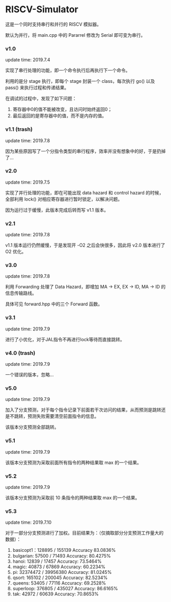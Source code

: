 # RISCV-Simulator
这是一个同时支持串行和并行的 RISCV 模拟器。

默认为并行，将 main.cpp 中的 Pararrel 修改为 Serial 即可变为串行。

### v1.0

update time: 2019.7.4

实现了串行处理的功能，即一个命令执行后再执行下一个命令。

利用的是分 stage 执行，即每个 stage 封装一个 class，每次执行 go() 以及 pass() 来执行过程和传递结果。

在调试的过程中，发现了如下问题：

1. 寄存器中0的值不能被改变，且访问时始终返回0；
2. 最后返回的是寄存器中的值，而不是内存的值。

### v1.1 (trash)

update time: 2019.7.8

因为某些原因写了一个分指令类型的串行程序，效率并没有想象中的好，于是扔掉了…

### v2.0

update time: 2019.7.5

实现了并行处理的功能，即在可能出现 data hazard 和 control hazard 的时候，全部利用 lock() 对相应寄存器进行暂时锁定，以解决问题。

因为运行过于缓慢，此版本完成后转而写 v1.1 版本。

### v2.1

update time: 2019.7.8

v1.1 版本运行仍然缓慢，于是发现开 -O2 之后会快很多，因此将 v2.0 版本进行了 O2 优化。

### v3.0

update time: 2019.7.8

利用 Forwarding 处理了 Data Hazard，即增加 MA -> EX, EX -> ID, MA -> ID 的信息传输路线。

具体可见 forward.hpp 中的三个 Forward 函数。

### v3.1

update time: 2019.7.9

进行了小优化，对于JAL指令不再进行lock等待而直接跳转。

### v4.0 (trash)

update time: 2019.7.9

一个错误的版本，忽略…

### v5.0

update time: 2019.7.9

加入了分支预测，对于每个指令记录下前面若干次访问的结果，从而预测是跳转还是不跳转，预测失败需要清空前面指令的信息。

该版本分支预测全部跳转。

### v5.1

update time: 2019.7.9

该版本分支预测为采取前面所有指令的两种结果取 max 的一个结果。 

### v5.2

update time: 2019.7.9

该版本分支预测为采取前 10 条指令的两种结果取 max 的一个结果。

### v5.3

update time: 2019.7.10

对于一部分分支预测进行了加权。目前结果为：（仅摘取部分分支预测工作量大的数据）：

1. basicopt1：128895 / 155139  Accuracy 83.0836%
2. bulgarian: 57500 / 71493 Accuracy: 80.4275%
3. hanoi: 12839 / 17457 Accuracy: 73.5464%
4. magic: 40873 / 67869 Accuracy: 60.2234%
5. pi: 32374472 / 39956380 Accuracy: 81.0245%
6. qsort: 165102 / 200045 Accuracy: 82.5234%
7. queens: 53405 / 77116 Accuracy: 69.2528%
8. superloop: 376805 / 435027 Accuracy: 86.6165%
9. tak: 42972 / 60639 Accuracy: 70.8653%

